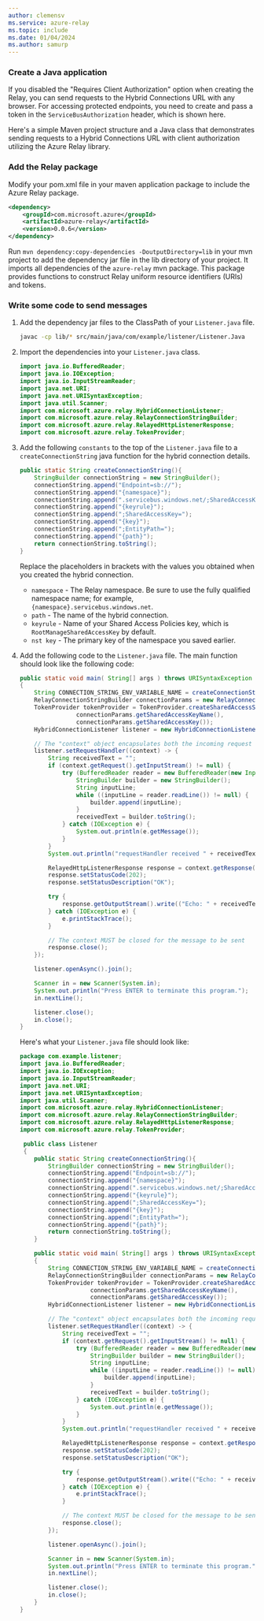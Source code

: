 ```yaml
---
author: clemensv
ms.service: azure-relay
ms.topic: include
ms.date: 01/04/2024
ms.author: samurp
---
```


### Create a Java application

If you disabled the "Requires Client Authorization" option when creating the Relay,
you can send requests to the Hybrid Connections URL with any browser. For accessing
protected endpoints, you need to create and pass a token in the `ServiceBusAuthorization`
header, which is shown here.

Here's a simple Maven project structure and a Java class that demonstrates sending requests to 
a Hybrid Connections URL with client authorization utilizing the Azure Relay library. 

### Add the Relay package

Modify your pom.xml file in your maven application package to include the Azure Relay package.

```xml
<dependency>
    <groupId>com.microsoft.azure</groupId>
    <artifactId>azure-relay</artifactId>
    <version>0.0.6</version>
</dependency>
```

Run `mvn dependency:copy-dependencies -DoutputDirectory=lib` in your mvn project to add the dependency jar file in the lib directory of your project. It imports all dependencies of the `azure-relay` mvn package. This package provides functions to construct Relay uniform resource identifiers (URIs) and tokens.

### Write some code to send messages

1. Add the dependency jar files to the ClassPath of your `Listener.java` file.

    ```bash
    javac -cp lib/* src/main/java/com/example/listener/Listener.Java
    ```

2. Import the dependencies into your `Listener.java` class.

    ```java
    import java.io.BufferedReader;
    import java.io.IOException;
    import java.io.InputStreamReader;
    import java.net.URI;
    import java.net.URISyntaxException;
    import java.util.Scanner;
    import com.microsoft.azure.relay.HybridConnectionListener;
    import com.microsoft.azure.relay.RelayConnectionStringBuilder;
    import com.microsoft.azure.relay.RelayedHttpListenerResponse;
    import com.microsoft.azure.relay.TokenProvider;
    ```

3. Add the following `constants` to the top of the `Listener.java` file to a `createConnectionString` java function for the hybrid connection details.

    ```java
    public static String createConnectionString(){
        StringBuilder connectionString = new StringBuilder();
        connectionString.append("Endpoint=sb://");
        connectionString.append("{namespace}");
        connectionString.append(".servicebus.windows.net/;SharedAccessKeyName=");
        connectionString.append("{keyrule}");
        connectionString.append(";SharedAccessKey=");
        connectionString.append("{key}");
        connectionString.append(";EntityPath=");
        connectionString.append("{path}");
        return connectionString.toString();
    }
    ```

    Replace the placeholders in brackets with the values you obtained when you created the hybrid connection.

    - `namespace` - The Relay namespace. Be sure to use the fully qualified namespace name; for example, `{namespace}.servicebus.windows.net`.
    - `path` - The name of the hybrid connection.
    - `keyrule` - Name of your Shared Access Policies key, which is `RootManageSharedAccessKey` by default.
    - `nst key` -   The primary key of the namespace you saved earlier.

4. Add the following code to the `Listener.java` file. The main function should look like the following code:

    ```java
    public static void main( String[] args ) throws URISyntaxException
    {
        String CONNECTION_STRING_ENV_VARIABLE_NAME = createConnectionString();
        RelayConnectionStringBuilder connectionParams = new RelayConnectionStringBuilder(CONNECTION_STRING_ENV_VARIABLE_NAME);
        TokenProvider tokenProvider = TokenProvider.createSharedAccessSignatureTokenProvider(
                    connectionParams.getSharedAccessKeyName(),
                    connectionParams.getSharedAccessKey());
        HybridConnectionListener listener = new HybridConnectionListener(new URI(connectionParams.getEndpoint().toString() + connectionParams.getEntityPath()), tokenProvider);

        // The "context" object encapsulates both the incoming request and the outgoing response
        listener.setRequestHandler((context) -> {
            String receivedText = "";
            if (context.getRequest().getInputStream() != null) {
                try (BufferedReader reader = new BufferedReader(new InputStreamReader(context.getRequest().getInputStream(), "UTF8"))) {
                    StringBuilder builder = new StringBuilder();
                    String inputLine;
                    while ((inputLine = reader.readLine()) != null) {
                        builder.append(inputLine);
                    }
                    receivedText = builder.toString();
                } catch (IOException e) {
                    System.out.println(e.getMessage());
                }
            }
            System.out.println("requestHandler received " + receivedText);

            RelayedHttpListenerResponse response = context.getResponse();
            response.setStatusCode(202);
            response.setStatusDescription("OK");

            try {
                response.getOutputStream().write(("Echo: " + receivedText).getBytes());
            } catch (IOException e) {
                e.printStackTrace();
            }

            // The context MUST be closed for the message to be sent
            response.close();
        });

        listener.openAsync().join();

        Scanner in = new Scanner(System.in);
        System.out.println("Press ENTER to terminate this program.");
        in.nextLine();

        listener.close();
        in.close();
    }

    ```
    Here's what your `Listener.java` file should look like:

    ```java
    package com.example.listener;
    import java.io.BufferedReader;
    import java.io.IOException;
    import java.io.InputStreamReader;
    import java.net.URI;
    import java.net.URISyntaxException;
    import java.util.Scanner;
    import com.microsoft.azure.relay.HybridConnectionListener;
    import com.microsoft.azure.relay.RelayConnectionStringBuilder;
    import com.microsoft.azure.relay.RelayedHttpListenerResponse;
    import com.microsoft.azure.relay.TokenProvider;
    
     public class Listener
     {
        public static String createConnectionString(){
            StringBuilder connectionString = new StringBuilder();
            connectionString.append("Endpoint=sb://");
            connectionString.append("{namespace}");
            connectionString.append(".servicebus.windows.net/;SharedAccessKeyName=");
            connectionString.append("{keyrule}");
            connectionString.append(";SharedAccessKey=");
            connectionString.append("{key}");
            connectionString.append(";EntityPath=");
            connectionString.append("{path}");
            return connectionString.toString();
        }
    
        public static void main( String[] args ) throws URISyntaxException
        {
            String CONNECTION_STRING_ENV_VARIABLE_NAME = createConnectionString();
            RelayConnectionStringBuilder connectionParams = new RelayConnectionStringBuilder(CONNECTION_STRING_ENV_VARIABLE_NAME);
            TokenProvider tokenProvider = TokenProvider.createSharedAccessSignatureTokenProvider(
                        connectionParams.getSharedAccessKeyName(),
                        connectionParams.getSharedAccessKey());
            HybridConnectionListener listener = new HybridConnectionListener(new URI(connectionParams.getEndpoint().toString() + connectionParams.getEntityPath()), tokenProvider);
    
            // The "context" object encapsulates both the incoming request and the outgoing response
            listener.setRequestHandler((context) -> {
                String receivedText = "";
                if (context.getRequest().getInputStream() != null) {
                    try (BufferedReader reader = new BufferedReader(new InputStreamReader(context.getRequest().getInputStream(), "UTF8"))) {
                        StringBuilder builder = new StringBuilder();
                        String inputLine;
                        while ((inputLine = reader.readLine()) != null) {
                            builder.append(inputLine);
                        }
                        receivedText = builder.toString();
                    } catch (IOException e) {
                        System.out.println(e.getMessage());
                    }
                }
                System.out.println("requestHandler received " + receivedText);
    
                RelayedHttpListenerResponse response = context.getResponse();
                response.setStatusCode(202);
                response.setStatusDescription("OK");
    
                try {
                    response.getOutputStream().write(("Echo: " + receivedText).getBytes());
                } catch (IOException e) {
                    e.printStackTrace();
                }
    
                // The context MUST be closed for the message to be sent
                response.close();
            });
    
            listener.openAsync().join();
    
            Scanner in = new Scanner(System.in);
            System.out.println("Press ENTER to terminate this program.");
            in.nextLine();
    
            listener.close();
            in.close();
        }
    }
    ```

